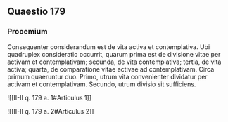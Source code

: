 ## Quaestio 179

### Prooemium

Consequenter considerandum est de vita activa et contemplativa. Ubi quadruplex consideratio occurrit, quarum prima est de divisione vitae per activam et contemplativam; secunda, de vita contemplativa; tertia, de vita activa; quarta, de comparatione vitae activae ad contemplativam. Circa primum quaeruntur duo. Primo, utrum vita convenienter dividatur per activam et contemplativam. Secundo, utrum divisio sit sufficiens.

![[II-II q. 179 a. 1#Articulus 1]]

![[II-II q. 179 a. 2#Articulus 2]]

